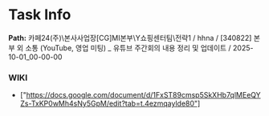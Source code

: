 # Task Info

**Path:** 카페24(주)\본사사업장\[CG]MI본부\Y쇼핑센터팀\전략1 / hhna / [340822] 본부 외 소통 (YouTube, 영업 미팅) _ 유튜브 주간회의 내용 정리 및 업데이트 / 2025-10-01_00-00-00

### WIKI
- ["https://docs.google.com/document/d/1FxST89cmsp5SkXHb7qlMEeQYZs-TxKP0wMh4sNy5GpM/edit?tab=t.4ezmqaylde80"]

